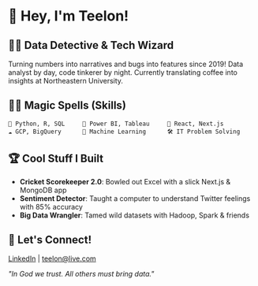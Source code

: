 # 👋 Hey, I'm Teelon!

## 🕵️‍♂️ Data Detective & Tech Wizard

Turning numbers into narratives and bugs into features since 2019! Data analyst by day, code tinkerer by night. Currently translating coffee into insights at Northeastern University.

## 🧙‍♂️ Magic Spells (Skills)

```
🔮 Python, R, SQL     🎨 Power BI, Tableau     🚀 React, Next.js     
☁️ GCP, BigQuery      🤖 Machine Learning      🛠️ IT Problem Solving
```

## 🏆 Cool Stuff I Built

- **Cricket Scorekeeper 2.0**: Bowled out Excel with a slick Next.js & MongoDB app
- **Sentiment Detector**: Taught a computer to understand Twitter feelings with 85% accuracy
- **Big Data Wrangler**: Tamed wild datasets with Hadoop, Spark & friends

## 💬 Let's Connect!

[LinkedIn](https://www.linkedin.com/in/teelon-mitchell/) | teelon@live.com

*"In God we trust. All others must bring data."*
